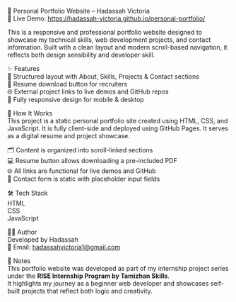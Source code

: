 💼 Personal Portfolio Website – Hadassah Victoria  
🔗 Live Demo: https://hadassah-victoria.github.io/personal-portfolio/

This is a responsive and professional portfolio website designed to showcase my technical skills, web development projects, and contact information. Built with a clean layout and modern scroll-based navigation, it reflects both design sensibility and developer skill.

✨ Features  
📌 Structured layout with About, Skills, Projects & Contact sections  
📄 Resume download button for recruiters  
🌐 External project links to live demos and GitHub repos  
📱 Fully responsive design for mobile & desktop  
 
🔧 How It Works  
This project is a static personal portfolio site created using HTML, CSS, and JavaScript. It is fully client-side and deployed using GitHub Pages. It serves as a digital resume and project showcase.

🗂 Content is organized into scroll-linked sections  
💻 Resume button allows downloading a pre-included PDF  
🌐 All links are functional for live demos and GitHub  
🧾 Contact form is static with placeholder input fields  

🛠 Tech Stack  
HTML  
CSS  
JavaScript

🙋‍♀️ Author  
Developed by Hadassah  
📧 Email: hadassahvictoria1@gmail.com

📄 Notes  
This portfolio website was developed as part of my internship project series under the **RISE Internship Program by Tamizhan Skills**.  
It highlights my journey as a beginner web developer and showcases self-built projects that reflect both logic and creativity.
